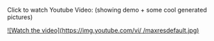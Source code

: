 Click to watch Youtube Video: (showing demo + some cool generated pictures)

[![Watch the video](https://img.youtube.com/vi/
/maxresdefault.jpg)](https:/-CqsSuv7U1s/www.youtube.com/watch?v=-CqsSuv7U1s)
